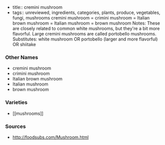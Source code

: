 - title:: cremini mushroom
- tags:: unreviewed, ingredients, categories, plants, produce, vegetables, fungi, mushrooms
cremini mushroom = crimini mushroom = Italian brown mushroom = Italian mushroom = brown mushroom Notes: These are closely related to common white mushrooms, but they're a bit more flavorful. Large cremini mushrooms are called portobello mushrooms. Substitutes: white mushroom OR portobello (larger and more flavorful) OR shiitake

### Other Names

* cremini mushroom
* crimini mushroom
* Italian brown mushroom
* Italian mushroom
* brown mushroom

### Varieties

* [[mushrooms]]

### Sources
* http://foodsubs.com/Mushroom.html
